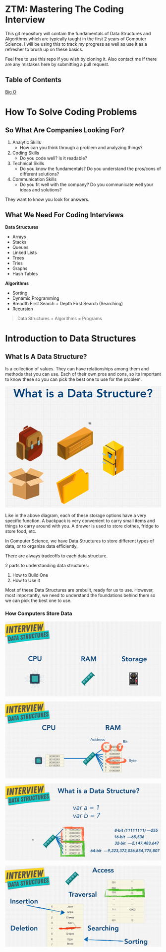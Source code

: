 # ZTM: Mastering The Coding Interview

This git repository will contain the fundamentals of Data Structures and Algorithms which are typically taught in the first 2 years of Computer Science.  I will be using this to track my progress as well as use it as a refresher to brush up on these basics.

Feel free to use this repo if you wish by cloning it.  Also contact me if there are any mistakes here by submitting a pull request.

## Table of Contents

[Big O](./BigO)

# How To Solve Coding Problems

## So What Are Companies Looking For?

1. Analytic Skills
    - How can you think through a problem and analyzing things?
2. Coding Skills
    - Do you code well?  Is it readable?
3. Technical Skills
    - Do you know the fundamentals?  Do you understand the pros/cons of different solutions?
4. Communication Skills
    - Do you fit well with the company?  Do you communicate well your ideas and solutions?

They want to know you look for answers.

## What We Need For Coding Interviews

**Data Structures**
- Arrays
- Stacks
- Queues
- Linked Lists
- Trees
- Tries
- Graphs
- Hash Tables

**Algorithms**
- Sorting
- Dynamic Programming
- Breadth First Search + Depth First Search (Searching)
- Recursion

> Data Structures + Algorithms = Programs

# Introduction to Data Structures

## What Is A Data Structure?

Is a collection of values.  They can have relationships among them and methods that you can use.  Each of their own pros and cons, so its important to know these so you can pick the best one to use for the problem.

![Data Structures Analogy](./img/DataStructures.png)

Like in the above diagram, each of these storage options have a very specific function.  A backpack is very convenient to carry small items and things to carry around with you.  A drawer is used to store clothes, fridge to store food, etc.

In Computer Science, we have Data Structures to store different types of data, or to organize data efficiently.

There are always tradeoffs to each data structure.

2 parts to understanding data structures:
1. How to Build One
2. How to Use it

Most of these Data Structures are prebuilt, ready for us to use.  However, most importantly, we need to understand the foundations behind them so we can pick the best one to use.

### How Computers Store Data
![How Computers Store Data](./img/HowComputersStoreData.png)

![How Computers Store Data 2](./img/HowComputersStoreData3.png)

![How Computers Store Data 4](./img/HowComputersStoreData4.png)

![Operations on Data Structures](./img/OperationsOnDS.png)

